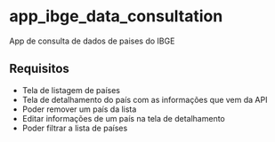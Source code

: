 # app_ibge_data_consultation

App de consulta de dados de paises do IBGE

## Requisitos

* Tela de listagem de países
* Tela de detalhamento do país com as informações que vem da API
* Poder remover um país da lista
* Editar informações de um país na tela de detalhamento
* Poder filtrar a lista de países
  

